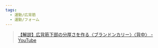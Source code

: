 ```yaml
---
tags:
  - 運動/広背筋
  - 運動/フォーム
---
```

>[【解説】広背筋下部の分厚さを作る〈ブランドンカリー〉〈背中〉 - YouTube](https://www.youtube.com/watch?v=bHy9WN3u0VE)

